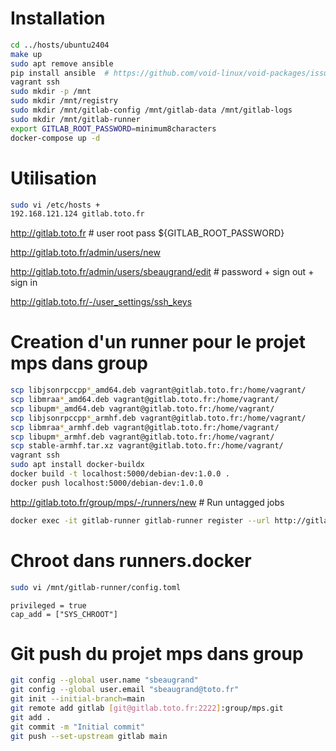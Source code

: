 # Installation
```sh
cd ../hosts/ubuntu2404
make up
sudo apt remove ansible
pip install ansible  # https://github.com/void-linux/void-packages/issues/47483
vagrant ssh
sudo mkdir -p /mnt
sudo mkdir /mnt/registry
sudo mkdir /mnt/gitlab-config /mnt/gitlab-data /mnt/gitlab-logs
sudo mkdir /mnt/gitlab-runner
export GITLAB_ROOT_PASSWORD=minimum8characters
docker-compose up -d
```

# Utilisation
```sh
sudo vi /etc/hosts +
192.168.121.124 gitlab.toto.fr
```
http://gitlab.toto.fr  # user root pass ${GITLAB_ROOT_PASSWORD}

http://gitlab.toto.fr/admin/users/new

http://gitlab.toto.fr/admin/users/sbeaugrand/edit  # password + sign out + sign in

http://gitlab.toto.fr/-/user_settings/ssh_keys

# Creation d'un runner pour le projet mps dans group
```sh
scp libjsonrpccpp*_amd64.deb vagrant@gitlab.toto.fr:/home/vagrant/
scp libmraa*_amd64.deb vagrant@gitlab.toto.fr:/home/vagrant/
scp libupm*_amd64.deb vagrant@gitlab.toto.fr:/home/vagrant/
scp libjsonrpccpp*_armhf.deb vagrant@gitlab.toto.fr:/home/vagrant/
scp libmraa*_armhf.deb vagrant@gitlab.toto.fr:/home/vagrant/
scp libupm*_armhf.deb vagrant@gitlab.toto.fr:/home/vagrant/
scp stable-armhf.tar.xz vagrant@gitlab.toto.fr:/home/vagrant/
vagrant ssh
sudo apt install docker-buildx
docker build -t localhost:5000/debian-dev:1.0.0 .
docker push localhost:5000/debian-dev:1.0.0
```
http://gitlab.toto.fr/group/mps/-/runners/new  # Run untagged jobs
```sh
docker exec -it gitlab-runner gitlab-runner register --url http://gitlab.toto.fr --executor docker --docker-image "localhost:5000/debian-dev:1.0.0" --token ...
```

# Chroot dans runners.docker
```sh
sudo vi /mnt/gitlab-runner/config.toml
```
```
privileged = true
cap_add = ["SYS_CHROOT"]
```

# Git push du projet mps dans group
```sh
git config --global user.name "sbeaugrand"
git config --global user.email "sbeaugrand@toto.fr"
git init --initial-branch=main
git remote add gitlab [git@gitlab.toto.fr:2222]:group/mps.git
git add .
git commit -m "Initial commit"
git push --set-upstream gitlab main
```

